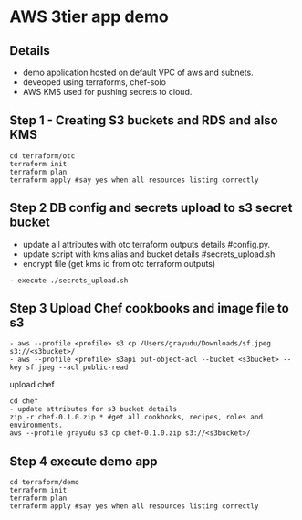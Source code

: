 # AWS 3tier app demo


## Details

* demo application hosted on default VPC of aws and subnets.
* deveoped using terraforms, chef-solo
* AWS KMS used for pushing secrets to cloud.

## Step 1 - Creating S3 buckets and RDS and also KMS
```hcl
cd terraform/otc
terraform init
terraform plan
terraform apply #say yes when all resources listing correctly
```
## Step 2 DB config and secrets upload to s3 secret bucket
- update all attributes with otc terraform outputs details #config.py.
- update script with kms alias and bucket details #secrets_upload.sh
- encrypt file (get kms id from otc terraform outputs)
```
- execute ./secrets_upload.sh
```

## Step 3 Upload Chef cookbooks and image file to s3
```
- aws --profile <profile> s3 cp /Users/grayudu/Downloads/sf.jpeg s3://<s3bucket>/
- aws --profile <profile> s3api put-object-acl --bucket <s3bucket> --key sf.jpeg --acl public-read
```
upload chef
```
cd chef
- update attributes for s3 bucket details
zip -r chef-0.1.0.zip * #get all cookbooks, recipes, roles and environments.
aws --profile grayudu s3 cp chef-0.1.0.zip s3://<s3bucket>/
```
## Step 4 execute demo app
```hcl
cd terraform/demo
terraform init
terraform plan
terraform apply #say yes when all resources listing correctly
```
